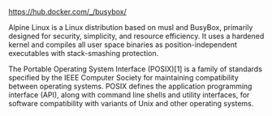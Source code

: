 https://hub.docker.com/_/busybox/





Alpine Linux is a Linux distribution based on musl and BusyBox, 
primarily designed for security, simplicity, and resource efficiency.
It uses a hardened kernel and compiles all user space binaries 
as position-independent executables with stack-smashing protection. 




The Portable Operating System Interface (POSIX)[1] is a family of 
standards specified by the IEEE Computer Society for maintaining 
compatibility between operating systems. 
POSIX defines the application programming interface (API), 
along with command line shells and utility interfaces, 
for software compatibility with variants of Unix 
and other operating systems.
